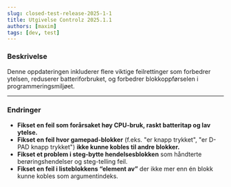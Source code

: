 ```yaml
---
slug: closed-test-release-2025-1-1
title: Utgivelse Controlz 2025.1.1
authors: [maxim]
tags: [dev, test]
---
```


### Beskrivelse

Denne oppdateringen inkluderer flere viktige feilrettinger som forbedrer ytelsen, reduserer batteriforbruket, og forbedrer blokkoppførselen i programmeringsmiljøet.

<!-- truncate -->
---

### Endringer

- **Fikset en feil som forårsaket høy CPU-bruk, raskt batteritap og lav ytelse.**
- **Fikset en feil hvor gamepad-blokker** (f.eks. "er knapp trykket", "er D-PAD knapp trykket") **ikke kunne kobles til andre blokker.**
- **Fikset et problem i steg-bytte hendelsesblokken** som håndterte berøringshendelser og steg-telling feil.
- **Fikset en feil i listeblokkens “element av”** der ikke mer enn én blokk kunne kobles som argumentindeks.